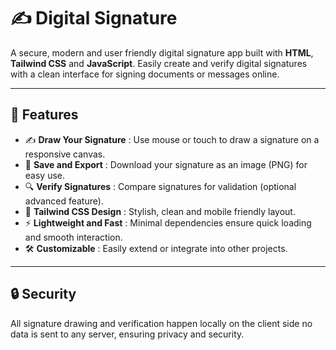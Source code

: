 # ✍️ Digital Signature

A secure, modern and user friendly digital signature app built with **HTML**, **Tailwind CSS** and **JavaScript**. Easily create and verify digital signatures with a clean interface for signing documents or messages online.

---

## 🚀 Features

- ✍️ **Draw Your Signature** : Use mouse or touch to draw a signature on a responsive canvas.
- 💾 **Save and Export** : Download your signature as an image (PNG) for easy use.
- 🔍 **Verify Signatures** : Compare signatures for validation (optional advanced feature).  
- 🎨 **Tailwind CSS Design** : Stylish, clean and mobile friendly layout.
- ⚡ **Lightweight and Fast** : Minimal dependencies ensure quick loading and smooth interaction.  
- 🛠️ **Customizable** : Easily extend or integrate into other projects.

---

## 🔒 Security

All signature drawing and verification happen locally on the client side no data is sent to any server, ensuring privacy and security.
